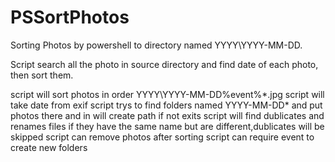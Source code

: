 # PSSortPhotos

Sorting Photos  by powershell to directory named YYYY\YYYY-MM-DD.

Script search all the photo in source directory and find date of each photo, then sort them.

script will sort photos in order 
YYYY\YYYY-MM-DD%event%\*.jpg
script will take date from exif
script trys to find folders named YYYY-MM-DD* and put photos there and in will create path if not exits
script will find dublicates and renames files if they have the same name but are different,dublicates will be skipped
script can remove photos after sorting
script can require event to create new folders

